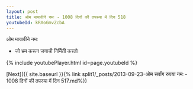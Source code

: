 ```yaml
---
layout: post
title: ओम मायावीने नमः - 1008 दिनों की तपस्या में दिन 518
youtubeId: kRXoGmvZcbA
---
```

 
 
 ओम मायावीने नमः  
 
 -  जो भ्रम करून जगाची निर्मिती करतो 
 
  
 
  
 
 
 
 
 
 


{% include youtubePlayer.html id=page.youtubeId %}
 
[Next]({{ site.baseurl }}{% link  split1/_posts/2013-09-23-ओम सर्वांग रुपया नमः - 1008 दिनों की तपस्या में दिन 517.md%})
 

